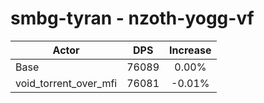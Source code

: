 # smbg-tyran - nzoth-yogg-vf
| Actor | DPS | Increase |
|---|:---:|:---:|
|Base|76089|0.00%|
|void_torrent_over_mfi|76081|-0.01%|
